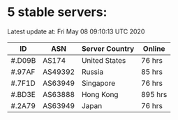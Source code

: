 # 5 stable servers:

Latest update at: Fri May 08 09:10:13 UTC 2020

| ID | ASN | Server Country | Online |
| -- | --- | -------------- | ------ |
| #.D09B | AS174 | United States | 76 hrs |
| #.97AF | AS49392 | Russia | 85 hrs |
| #.7F1D | AS63949 | Singapore | 76 hrs |
| #.BD3E | AS63888 | Hong Kong | 895 hrs |
| #.2A79 | AS63949 | Japan | 76 hrs |

